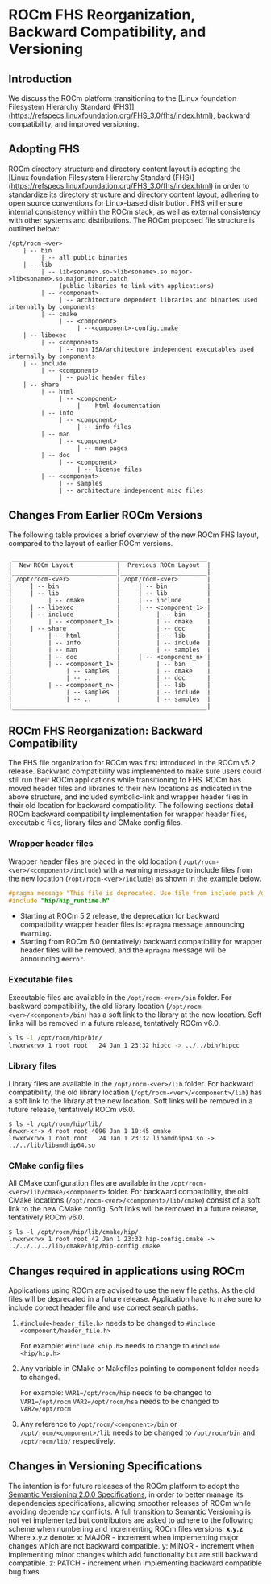 # ROCm FHS Reorganization, Backward Compatibility, and Versioning

## Introduction

We discuss the ROCm platform transitioning to the [Linux foundation Filesystem Hierarchy Standard (FHS)] (https://refspecs.linuxfoundation.org/FHS_3.0/fhs/index.html), backward compatibility, and improved versioning.


## Adopting FHS

ROCm directory structure and directory content layout is adopting the [Linux foundation Filesystem Hierarchy Standard (FHS)] (https://refspecs.linuxfoundation.org/FHS_3.0/fhs/index.html) in order to standardize its directory structure and directory content layout, adhering to open source conventions for Linux-based distribution. FHS will ensure internal consistency within the ROCm stack, as well as external consistency with other systems and distributions. The ROCm proposed file structure is outlined below:

```none
/opt/rocm-<ver>
    | -- bin
         | -- all public binaries
    | -- lib
         | -- lib<soname>.so->lib<soname>.so.major->lib<soname>.so.major.minor.patch
              (public libaries to link with applications)
         | -- <component>
              | -- architecture dependent libraries and binaries used internally by components
         | -- cmake
              | -- <component>
                   | --<component>-config.cmake
    | -- libexec
         | -- <component>
              | -- non ISA/architecture independent executables used internally by components
    | -- include
         | -- <component>
              | -- public header files
    | -- share
         | -- html
              | -- <component>
                   | -- html documentation
         | -- info
              | -- <component>
                   | -- info files
         | -- man
              | -- <component>
                   | -- man pages
         | -- doc
              | -- <component>
                   | -- license files
         | -- <component>
              | -- samples
              | -- architecture independent misc files
```

## Changes From Earlier ROCm Versions

The following table provides a brief overview of the new ROCm FHS layout, compared to the layout of earlier ROCm versions.

```none
 ______________________________________________________
|  New ROCm Layout            |  Previous ROCm Layout  |
|_____________________________|________________________|
| /opt/rocm-<ver>             | /opt/rocm-<ver>        |
|     | -- bin                |     | -- bin           |
|     | -- lib                |     | -- lib           |
|          | -- cmake         |     | -- include       |
|     | -- libexec            |     | -- <component_1> |
|     | -- include            |          | -- bin      |
|          | -- <component_1> |          | -- cmake    |
|     | -- share              |          | -- doc      |
|          | -- html          |          | -- lib      |
|          | -- info          |          | -- include  |
|          | -- man           |          | -- samples  |
|          | -- doc           |     | -- <component_n> |
|          | -- <component_1> |          | -- bin      |
|               | -- samples  |          | -- cmake    |
|               | -- ..       |          | -- doc      |
|          | -- <component_n> |          | -- lib      |
|               | -- samples  |          | -- include  |
|               | -- ..       |          | -- samples  |
|______________________________________________________|
```

## ROCm FHS Reorganization: Backward Compatibility

The FHS file organization for ROCm was first introduced in the ROCm v5.2 release. Backward compatibility was implemented to make sure users could still run their ROCm applications while transitioning to FHS. ROCm has moved header files and libraries to their new locations as indicated in the above structure, and included symbolic-link and
wrapper header files in their old location for backward compatibility. The following sections detail ROCm backward compatibility implementation for wrapper header files, executable files, library files and CMake config files.

### Wrapper header files

Wrapper header files are placed in the old location (
`/opt/rocm-<ver>/<component>/include`) with a warning message to include files
from the new location (`/opt/rocm-<ver>/include`) as shown in the example below.

```cpp
#pragma message "This file is deprecated. Use file from include path /opt/rocm-ver/include/ and prefix with hip."
#include "hip/hip_runtime.h"
```

- Starting at ROCm 5.2 release, the deprecation for backward compatibility wrapper header files is: `#pragma` message announcing `#warning`.
- Starting from ROCm 6.0 (tentatively) backward compatibility for wrapper header files will be removed, and the `#pragma` message will be announcing `#error`.

### Executable files

Executable files are available in the `/opt/rocm-<ver>/bin` folder. For backward
compatibility, the old library location (`/opt/rocm-<ver>/<component>/bin`) has a
soft link to the library at the new location. Soft links will be removed in a
future release, tentatively ROCm v6.0.

```bash
$ ls -l /opt/rocm/hip/bin/
lrwxrwxrwx 1 root root   24 Jan 1 23:32 hipcc -> ../../bin/hipcc
```

### Library files

Library files are available in the `/opt/rocm-<ver>/lib` folder. For backward
compatibility, the old library location (`/opt/rocm-<ver>/<component>/lib`) has a
soft link to the library at the new location. Soft links will be removed in a
future release, tentatively ROCm v6.0.

```shell
$ ls -l /opt/rocm/hip/lib/
drwxr-xr-x 4 root root 4096 Jan 1 10:45 cmake
lrwxrwxrwx 1 root root   24 Jan 1 23:32 libamdhip64.so -> ../../lib/libamdhip64.so
```

### CMake config files

All CMake configuration files are available in the
`/opt/rocm-<ver>/lib/cmake/<component>` folder. For backward compatibility, the
old CMake locations (`/opt/rocm-<ver>/<component>/lib/cmake`) consist of a soft
link to the new CMake config. Soft links will be removed in a future release,
tentatively ROCm v6.0.

```shell
$ ls -l /opt/rocm/hip/lib/cmake/hip/
lrwxrwxrwx 1 root root 42 Jan 1 23:32 hip-config.cmake -> ../../../../lib/cmake/hip/hip-config.cmake
```

## Changes required in applications using ROCm

Applications using ROCm are advised to use the new file paths. As the old files
will be deprecated in a future release. Application have to make sure to include
correct header file and use correct search paths.

1. `#include<header_file.h>` needs to be changed to
   `#include <component/header_file.h>`

   For example: `#include <hip.h>` needs to change
   to `#include <hip/hip.h>`

2. Any variable in CMake or Makefiles pointing to component folder needs to
   changed.

   For example: `VAR1=/opt/rocm/hip` needs to be changed to `VAR1=/opt/rocm`
   `VAR2=/opt/rocm/hsa` needs to be changed to `VAR2=/opt/rocm`

3. Any reference to `/opt/rocm/<component>/bin` or `/opt/rocm/<component>/lib`
   needs to be changed to `/opt/rocm/bin` and `/opt/rocm/lib/` respectively.

## Changes in Versioning Specifications

The intention is for future releases of the ROCm platform to adopt the [Semantic Versioning 2.0.0 Specifications](https://semver.org/), in order to better manage its dependencies specifications, allowing smoother releases of ROCm while avoiding dependency conflicts. A full transition to Semantic Versioning is not yet implemented but contributors are asked to adhere to the following scheme when numbering and incrementing ROCm files versions:
**x.y.z**
Where x.y.z denote:
x: MAJOR - increment when implementing major changes which are not backward compatible.
y: MINOR - increment when implementing minor changes which add functionality but are still backward compatible.
z: PATCH - increment when implementing backward compatible bug fixes.
